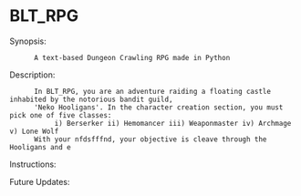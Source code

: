 # BLT_RPG

Synopsis:
          
          A text-based Dungeon Crawling RPG made in Python

Description:

          In BLT_RPG, you are an adventure raiding a floating castle inhabited by the notorious bandit guild,
          'Neko Hooligans'. In the character creation section, you must pick one of five classes: 
               i) Berserker ii) Hemomancer iii) Weaponmaster iv) Archmage v) Lone Wolf
          With your nfdsfffnd, your objective is cleave through the Hooligans and e



Instructions:


Future Updates:
